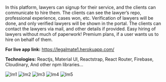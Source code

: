 In this platform, lawyers can signup for their service, and the clients can communicate to hire them.
The clients can see the lawyer’s repo, professional experience, cases won, etc.
Verification of lawyers will be done, and only verified lawyers will be shown in the portal.
The clients can contact the lawyers via mail, and other details if provided.
Easy hiring of lawyers without much of paperwork!
Premium plans, if a user wants us to hire on behalf of them.

**For live app link:** https://legalmate1.herokuapp.com/

**Technologies:**
Reactjs,
Material UI,
Reactstrap,
React Router,
Firebase,
Cloudinary,
And other npm libraries…


![lm1](https://user-images.githubusercontent.com/69343277/110152145-5b813f80-7e07-11eb-8ff4-eeb07d53b655.jpg)
![lm2](https://user-images.githubusercontent.com/69343277/110152149-5cb26c80-7e07-11eb-9d70-d056a5ca6e84.jpg)
![lm3](https://user-images.githubusercontent.com/69343277/110152151-5cb26c80-7e07-11eb-9fd6-8a71f5faf3c9.jpg)
![lm4](https://user-images.githubusercontent.com/69343277/110152153-5d4b0300-7e07-11eb-98b3-5ff0880f89ef.jpg)
![lm5](https://user-images.githubusercontent.com/69343277/110152154-5de39980-7e07-11eb-9e1f-1c94ae0a3cfc.jpg)
